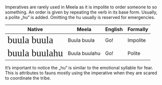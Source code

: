 Imperatives are rarely used in Meela as it is impolite to order someone to so something.
An order is given by repeating the verb in its base form. 
Usually, a polite „hu“ is added.
Omitting the hu usually is reserved for emergencies. 

| Native                                                                 | Meela         | English | Formally |
| ---------------------------------------------------------------------- | ------------- | ------- | -------- |
| <span style="font-family: Meela; font-size: 32px">buula buula</span>   | Buula buula   | Go!     | Impolite |
| <span style="font-family: Meela; font-size: 32px">buula buulahu</span> | Buula buulahu | Go!     | Polite   |
It’s important to notice the „hu“ is similar to the emotional syllable for fear. 
This is attributes to fauns mostly using the imperative when they are scared to coordinate the tribe. 